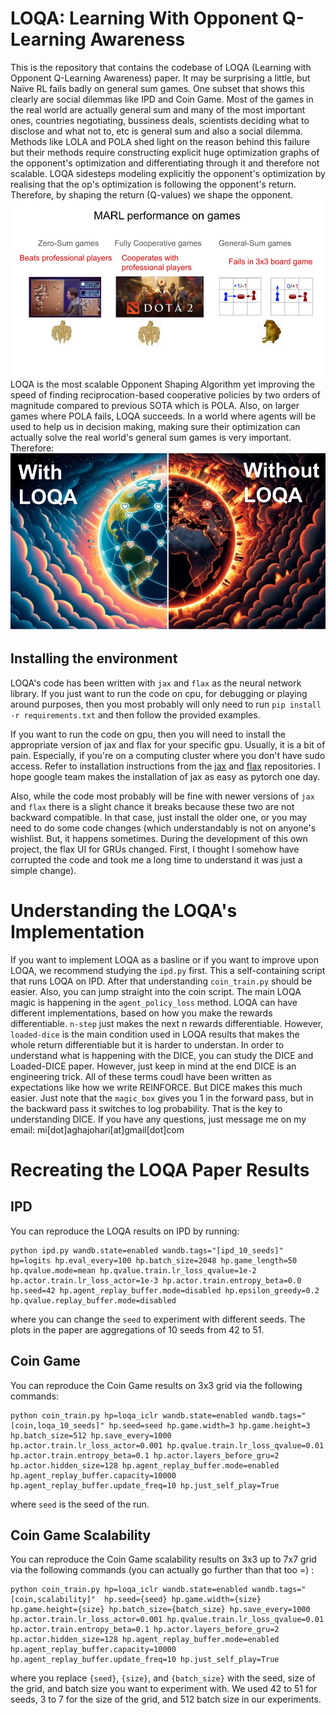# LOQA: Learning With Opponent Q-Learning Awareness
This is the repository that contains the codebase of LOQA (Learning with Opponent Q-Learning Awareness) paper.
It may be surprising a little, but Naïve RL fails badly on general sum games. One subset that shows this clearly are social dilemmas like IPD and Coin Game. Most of the games in the real world are actually general sum and many of the most important ones, countries negotiating, bussiness deals, scientists deciding what to disclose and what not to, etc is general sum and also a social dilemma. Methods like LOLA and POLA shed light on the reason behind this failure but their methods require constructing explicit huge optimization graphs of the opponent's optimization and differentiating through it and therefore not scalable. 
LOQA sidesteps modeling explicitly the opponent's optimization by realising that the op's optimization is following the opponent's return. Therefore, by shaping the return (Q-values) we shape the opponent.
![Multi Agent RL is significantly behind in solving General Sum Games](assets/loqa-meme.jpeg)
LOQA is the most scalable Opponent Shaping Algorithm yet improving the speed of finding reciprocation-based cooperative policies by two orders of magnitude compared to previous SOTA which is POLA. Also, on larger games where POLA fails, LOQA succeeds. In a world where agents will be used to help us in decision making, making sure their optimization can actually solve the real world's general sum games is very important. Therefore:
![The world is saved by LOQA](assets/world-without-loqa.jpeg)
## Installing the environment

LOQA's code has been written with `jax` and `flax` as the neural network library.
If you just want to run the code on cpu, for debugging or playing around purposes, then you most probably will only
need to run `pip install -r requirements.txt` and then follow the provided examples. 

If you want to run the code on gpu, then you will need to install the
appropriate version of jax and flax for your specific gpu. Usually, it is a bit of pain. Especially, if you're on a computing cluster where you don't have sudo access. Refer to installation instructions from the [jax](
https://github.com/google/jax) and [flax](https://github.com/google/flax) repositories. I hope google team makes the installation of jax as easy as pytorch one day. 

Also, while the code most probably will be fine with newer versions of `jax` and `flax` there is a slight chance it breaks because these two are not backward compatible. In that case, just install the older one, or you may need to do some code changes (which understandably is not on anyone's wishlist. But, it happens sometimes. During the development of this own project, the flax UI for GRUs changed. First, I thought I somehow have corrupted the code and took me a long time to understand it was just a simple change).

# Understanding the LOQA's Implementation
If you want to implement LOQA as a basline or if you want to improve upon LOQA, we recommend studying the `ipd.py` first. This a self-containing script that runs LOQA on IPD. After that understanding `coin_train.py` should be easier. Also, you can jump straight into the coin script. The main LOQA magic is happening in the `agent_policy_loss` method. LOQA can have different implementations, based on how you make the rewards differentiable. `n-step` just makes the next n rewards differentiable. However, `loaded-dice` is the main condition used in LOQA results that makes the whole return differentiable but it is harder to understan. In order to understand what is happening with the DICE, you can study the DICE and Loaded-DICE paper. However, just keep in mind at the end DICE is an engineering trick. All of these terms coudl have been written as expectations like how we write REINFORCE. But DICE makes this much easier. Just note that the `magic_box` gives you 1 in the forward pass, but in the backward pass it switches to log probability. That is the key to understanding DICE. If you have any questions, just message me on my email: mi[dot]aghajohari[at]gmail[dot]com


# Recreating the LOQA Paper Results
##  IPD 
You can reproduce the LOQA results on IPD by running:
```
python ipd.py wandb.state=enabled wandb.tags="[ipd_10_seeds]" hp=logits hp.eval_every=100 hp.batch_size=2048 hp.game_length=50 hp.qvalue.mode=mean hp.qvalue.train.lr_loss_qvalue=1e-2 hp.actor.train.lr_loss_actor=1e-3 hp.actor.train.entropy_beta=0.0 hp.seed=42 hp.agent_replay_buffer.mode=disabled hp.epsilon_greedy=0.2 hp.qvalue.replay_buffer.mode=disabled
```
where  you can change the `seed` to experiment with different seeds. The plots in the paper are aggregations of 10 seeds from 42 to 51.

## Coin Game 
You can reproduce the Coin Game results on 3x3 grid via the following commands:
```
python coin_train.py hp=loqa_iclr wandb.state=enabled wandb.tags="[coin,loqa_10_seeds]" hp.seed=seed hp.game.width=3 hp.game.height=3 hp.batch_size=512 hp.save_every=1000  hp.actor.train.lr_loss_actor=0.001 hp.qvalue.train.lr_loss_qvalue=0.01 hp.actor.train.entropy_beta=0.1 hp.actor.layers_before_gru=2 hp.actor.hidden_size=128 hp.agent_replay_buffer.mode=enabled hp.agent_replay_buffer.capacity=10000 hp.agent_replay_buffer.update_freq=10 hp.just_self_play=True
```
where `seed` is the seed of the run.

## Coin Game Scalability
You can reproduce the Coin Game scalability results on 3x3 up to 7x7 grid via the following commands (you can actually go further than that too =) :
```
python coin_train.py hp=loqa_iclr wandb.state=enabled wandb.tags="[coin,scalability]"  hp.seed={seed} hp.game.width={size} hp.game.height={size} hp.batch_size={batch_size} hp.save_every=1000  hp.actor.train.lr_loss_actor=0.001 hp.qvalue.train.lr_loss_qvalue=0.01 hp.actor.train.entropy_beta=0.1 hp.actor.layers_before_gru=2 hp.actor.hidden_size=128 hp.agent_replay_buffer.mode=enabled hp.agent_replay_buffer.capacity=10000 hp.agent_replay_buffer.update_freq=10 hp.just_self_play=True
```
where you replace `{seed}`, `{size}`, and `{batch_size}` with the seed, size of the grid, and batch size you want to experiment with. We used 42 to 51 for seeds, 3 to 7 for the size of the grid, and 512 batch size in our experiments.

